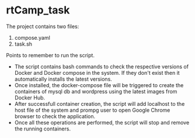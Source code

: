 # rtCamp_task

The project contains two files:
1. compose.yaml
2. task.sh

Points to remember to run the script.
* The script contains bash commands to check the respective versions of Docker and Docker compose in the system. If they don't exist then it automatically installs the latest versions.
* Once installed, the docker-compose file will be triggered to create the containers of mysql db and wordpress using the latest images from Docker Hub.
* After successfull container creation, the script will add localhost to the host file of the system and prompg user to open Google Chrome browser to check the application.
* Once all these operations are performed, the script will stop and remove the running containers.

